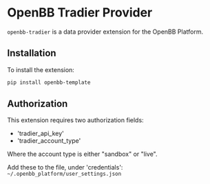 # OpenBB Tradier Provider

`openbb-tradier` is a data provider extension for the OpenBB Platform.

## Installation

To install the extension:

```bash
pip install openbb-template
```

## Authorization

This extension requires two authorization fields:

- 'tradier_api_key'
- 'tradier_account_type'

Where the account type is either "sandbox" or "live".

Add these to the file, under 'credentials': `~/.openbb_platform/user_settings.json`
